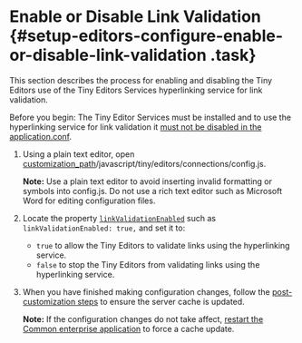 # Enable or Disable Link Validation {#setup-editors-configure-enable-or-disable-link-validation .task}

This section describes the process for enabling and disabling the Tiny Editors use of the Tiny Editors Services hyperlinking service for link validation.

Before you begin: The Tiny Editor Services must be installed and to use the hyperlinking service for link validation it [must not be disabled in the application.conf](r_application-conf.md#link-checking.enabled).

1.  Using a plain text editor, open [customization\_path](t_determine-customization-path.md)/javascript/tiny/editors/connections/config.js.

    **Note:** Use a plain text editor to avoid inserting invalid formatting or symbols into config.js. Do not use a rich text editor such as Microsoft Word for editing configuration files.

2.  Locate the property [`linkValidationEnabled`](r_config-js-sample.md#linkValidationEnabled) such as `linkValidationEnabled: true,` and set it to:

    -   `true` to allow the Tiny Editors to validate links using the hyperlinking service.
    -   `false` to stop the Tiny Editors from validating links using the hyperlinking service.
3.  When you have finished making configuration changes, follow the [post-customization steps](https://help.hcltechsw.com/connections/v6/admin/customize/t_admin_common_customize_postreq.html) to ensure the server cache is updated.

    **Note:** If the configuration changes do not take affect, [restart the Common enterprise application](t_restart-common-app.md) to force a cache update.


